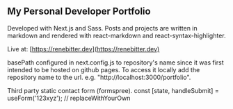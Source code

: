## My Personal Developer Portfolio

Developed with Next.js and Sass. Posts and projects are written in markdown and rendered with react-markdown and react-syntax-highlighter.

Live at: [https://renebitter.dev](https://renebitter.dev)

basePath configured in next.config.js to repository's name since it was first intended to be hosted on github pages. To access it locally add the repository name to the url. e.g. "http://localhost:3000/portfolio".

Third party static contact form (formspree).
const [state, handleSubmit] = useForm('123xyz'); // replaceWithYourOwn
